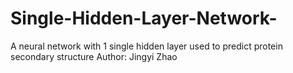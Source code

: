 # Single-Hidden-Layer-Network-
A neural network with 1 single hidden layer used to predict protein secondary structure 
Author: Jingyi Zhao
